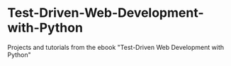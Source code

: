 # Test-Driven-Web-Development-with-Python
Projects and tutorials from the ebook "Test-Driven Web Development with Python"
